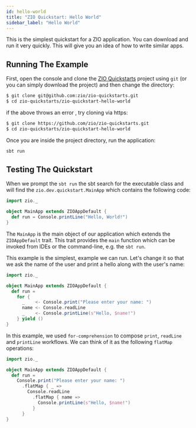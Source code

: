 ```yaml
---
id: hello-world
title: "ZIO Quickstart: Hello World"
sidebar_label: "Hello World"
---
```


This is the simplest quickstart for a ZIO application. You can download and run it very quickly. This will give you an idea of how to write similar apps.

## Running The Example

First, open the console and clone the [ZIO Quickstarts](https://github.com/zio/zio-quickstarts) project using `git` (or you can simply download the project) and then change the directory:

```bash
$ git clone git@github.com:zio/zio-quickstarts.git 
$ cd zio-quickstarts/zio-quickstart-hello-world
```

if the above throws an error , try cloning via https:

```bash 
$ git clone https://github.com/zio/zio-quickstarts.git
$ cd zio-quickstarts/zio-quickstart-hello-world
```

Once you are inside the project directory, run the application:

```bash
sbt run
```

## Testing The Quickstart

When we prompt the `sbt run` the sbt search for the executable class and will find the `zio.dev.quickstart.MainApp` which contains the following code:

```scala mdoc:compile-only
import zio._

object MainApp extends ZIOAppDefault {
  def run = Console.printLine("Hello, World!")
}
```

The `MainApp` is the main object of our application which extends the `ZIOAppDefault` trait. This trait provides the `main` function which can be invoked from IDEs or the command-line, e.g. the `sbt run`.

This example is the simplest, example we can run. Let's change it so that we ask the name of the user and print a hello along with the user's name:

```scala mdoc:compile-only
import zio._

object MainApp extends ZIOAppDefault {
  def run =
    for {
      _    <- Console.print("Please enter your name: ")
      name <- Console.readLine
      _    <- Console.printLine(s"Hello, $name!")
    } yield ()
}
```

In this example, we used `for-comprehension` to compose `print`, `readLine` and `printLine` workflows. We can think of it as the following `flatMap` operations:

```scala mdoc:compile-only
import zio._

object MainApp extends ZIOAppDefault {
  def run =
    Console.print("Please enter your name: ")
      .flatMap { _ =>
        Console.readLine
          .flatMap { name =>
            Console.printLine(s"Hello, $name!")
          }
      }
}
```

